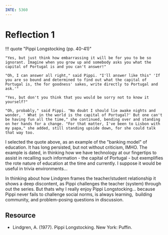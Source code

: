 ```yaml
---
INTE: 5360
---
```


# Reflection 1

!!! quote "Pippi Longstocking (pp. 40-41)"

    "Yes, but just think how embarrassing it will be for you to be so ignorant. Imagine when you grow up and somebody asks you what the capital of Portugal is and you can't answer!"

    "Oh, I can answer all right," said Pippi. "I'll answer like this" 'If you are so bound and determined to find out what the capital of Portugal is, the for goodness' sakes, write directly to Portugal and ask.'"

    "Yes, but don't you think that you would be sorry not to know it yourself?"

    "Oh, probably," said Pippi. "No doubt I should lie awake nights and wonder, ' What in the world is the capital of Portugal?' But one can't be having fun all the time," she continued, bending over and standing on her hands for a change. "For that matter, I've been to Lisbon with my papa," she added, still standing upside down, for she could talk that way too.

I selected the quote above, as an example of the "banking model" of education. It has long persisted, but not without criticism, IMHO. The example is dated, in thinking how we have technology at our fingertips to assist in recalling such information - the capital of Portugal - but exemplifies the rote nature of education at the time and currently. I suppose it would be useful in trivia environments...

In thinking about how Lindgren frames the teacher/student relationship it shows a deep discontent, as Pippi challenges the teacher (system) through out the series. But thats why I really enjoy Pippi Longstocking... because Pippi never fails to challenge social norms, is always learning,  building community, and problem-posing questions in discussion.

## Resource

- Lindgren, A. (1977). Pippi Longstocking. New York: Puffin.
